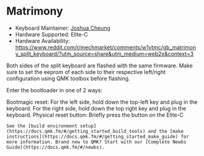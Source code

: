 # Matrimony

* Keyboard Maintainer: [Joshua Cheung](https://github.com/hypanim)
* Hardware Supported: Elite-C
* Hardware Availability: https://www.reddit.com/r/mechmarket/comments/w1ytmc/gb_matrimony_split_keyboard/?utm_source=share&utm_medium=web2x&context=3

Both sides of the split keyboard are flashed with the same firmware. Make sure to set the eeprom of each side to their respective left/right configuration using QMK toolbox before flashing.

Enter the bootloader in one of 2 ways:

Bootmagic reset: For the left side, hold down the top-left key and plug in the keyboard. For the right side, hold down the top right key and plug in the keyboard.
Physical reset button: Briefly press the button on the Elite-C
```
See the [build environment setup](https://docs.qmk.fm/#/getting_started_build_tools) and the [make instructions](https://docs.qmk.fm/#/getting_started_make_guide) for more information. Brand new to QMK? Start with our [Complete Newbs Guide](https://docs.qmk.fm/#/newbs).
